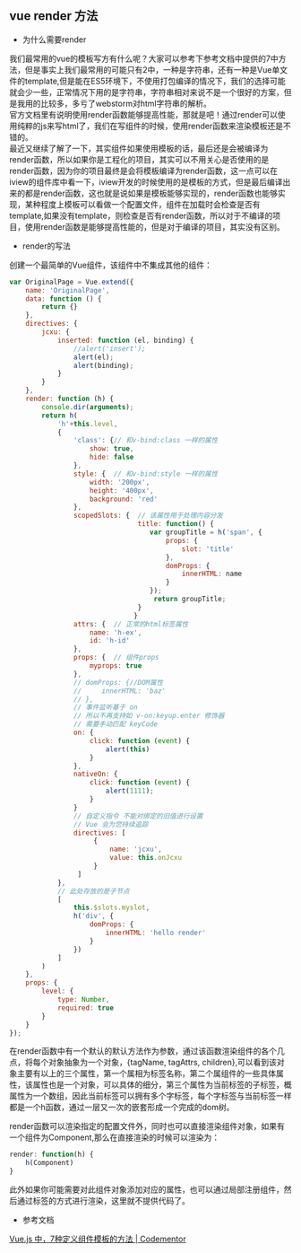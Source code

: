 ## vue render 方法

* 为什么需要render

我们最常用的vue的模板写方有什么呢？大家可以参考下参考文档中提供的7中方法，但是事实上我们最常用的可能只有2中，一种是字符串，还有一种是Vue单文件的template,但是能在ES5环境下，不使用打包编译的情况下，我们的选择可能就会少一些，正常情况下用的是字符串，字符串相对来说不是一个很好的方案，但是我用的比较多，多亏了webstorm对html字符串的解析。  
官方文档里有说明使用render函数能够提高性能，那就是吧！通过render可以使用纯粹的js来写html了，我们在写组件的时候，使用render函数来渲染模板还是不错的。  
最近又继续了解了一下，其实组件如果使用模板的话，最后还是会被编译为render函数，所以如果你是工程化的项目，其实可以不用关心是否使用的是render函数，因为你的项目最终是会将模板编译为render函数，这一点可以在iview的组件库中看一下，iview开发的时候使用的是模板的方式，但是最后编译出来的都是render函数，这也就是说如果是模板能够实现的，render函数也能够实现，某种程度上模板可以看做一个配置文件，组件在加载时会检查是否有template,如果没有template，则检查是否有render函数，所以对于不编译的项目，使用render函数是能够提高性能的，但是对于编译的项目，其实没有区别。

* render的写法

创建一个最简单的Vue组件，该组件中不集成其他的组件：

```javascript
var OriginalPage = Vue.extend({
    name: 'OriginalPage',
    data: function () {
        return {}
    },
    directives: {
        jcxu: {
            inserted: function (el, binding) {
                //alert('insert');
                alert(el);
                alert(binding);
            }
        }
    },
    render: function (h) {
        console.dir(arguments);
        return h(
            'h'+this.level,
            {
                'class': {// 和v-bind:class 一样的属性
                    show: true,
                    hide: false
                },
                style: {  // 和v-bind:style 一样的属性
                    width: '200px',
                    height: '400px',
                    background: 'red'
                },
                scopedSlots: {  // 该属性用于处理内容分发
                                title: function() {
                                   var groupTitle = h('span', {
                                       props: {
                                           slot: 'title'
                                       },
                                       domProps: {
                                           innerHTML: name
                                       }
                                   });
                                    return groupTitle;
                                }
                               }
                attrs: {  // 正常的html标签属性
                    name: 'h-ex',
                    id: 'h-id'
                },
                props: {  // 组件props
                    myprops: true
                },
                // domProps: {//DOM属性
                //     innerHTML: 'baz'
                // },
                // 事件监听基于 on
                // 所以不再支持如 v-on:keyup.enter 修饰器
                // 需要手动匹配 keyCode
                on: {
                    click: function (event) {
                        alert(this)
                    }
                },
                nativeOn: {
                    click: function (event) {
                        alert(1111);
                    }
                }
                // 自定义指令 不能对绑定的旧值进行设置
                // Vue 会为您持续追踪
                directives: [
                     {
                         name: 'jcxu',
                         value: this.onJcxu
                     }
                 ]
            },
            // 此处存放的是子节点
            [
                this.$slots.myslot,
                h('div', {
                    domProps: {
                        innerHTML: 'hello render'
                    }
                })
            ]
        )
    },
    props: {
        level: {
            type: Number,
            required: true
        }
    }
});
```

在render函数中有一个默认的默认方法作为参数，通过该函数渲染组件的各个几点，将每个对象抽象为一个对象，{tagName, tagAttrs, children},可以看到该对象主要有以上的三个属性，第一个属相为标签名称，第二个属组件的一些具体属性，该属性也是一个对象，可以具体的细分，第三个属性为当前标签的子标签，概属性为一个数组，因此当前标签可以拥有多个字标签，每个字标签与当前标签一样都是一个h函数，通过一层又一次的嵌套形成一个完成的dom树。

render函数可以渲染指定的配置文件外，同时也可以直接渲染组件对象，如果有一个组件为Component,那么在直接渲染的时候可以渲染为：

```javascript
render: function(h) {
    h(Component)
}
```

此外如果你可能需要对此组件对象添加对应的属性，也可以通过局部注册组件，然后通过标签的方式进行渲染，这里就不提供代码了。

* 参考文档

[Vue.js 中，7种定义组件模板的方法 \| Codementor](http://www.zcfy.cc/article/7-ways-to-define-a-component-template-in-vue-js-codementor-3644.html)


